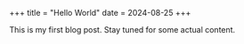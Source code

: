 +++
title = "Hello World"
date = 2024-08-25
+++

This is my first blog post. Stay tuned for some actual content.
